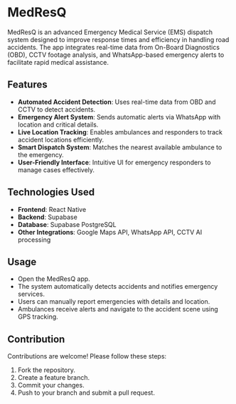 # MedResQ

MedResQ is an advanced Emergency Medical Service (EMS) dispatch system designed to improve response times and efficiency in handling road accidents. The app integrates real-time data from On-Board Diagnostics (OBD), CCTV footage analysis, and WhatsApp-based emergency alerts to facilitate rapid medical assistance.

## Features
- **Automated Accident Detection**: Uses real-time data from OBD and CCTV to detect accidents.
- **Emergency Alert System**: Sends automatic alerts via WhatsApp with location and critical details.
- **Live Location Tracking**: Enables ambulances and responders to track accident locations efficiently.
- **Smart Dispatch System**: Matches the nearest available ambulance to the emergency.
- **User-Friendly Interface**: Intuitive UI for emergency responders to manage cases effectively.

## Technologies Used
- **Frontend**: React Native
- **Backend**: Supabase
- **Database**: Supabase PostgreSQL
- **Other Integrations**: Google Maps API, WhatsApp API, CCTV AI processing

## Usage
- Open the MedResQ app.
- The system automatically detects accidents and notifies emergency services.
- Users can manually report emergencies with details and location.
- Ambulances receive alerts and navigate to the accident scene using GPS tracking.

## Contribution
Contributions are welcome! Please follow these steps:
1. Fork the repository.
2. Create a feature branch.
3. Commit your changes.
4. Push to your branch and submit a pull request.



 
